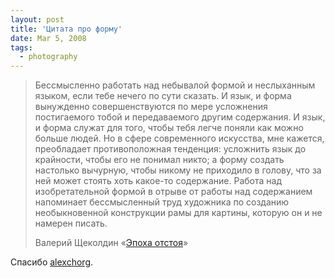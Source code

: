 ```yaml
---
layout: post
title: 'Цитата про форму'
date: Mar 5, 2008
tags:
  - photography
---
```


> Бессмысленно работать над небывалой формой и неслыханным языком, если тебе нечего по сути сказать. И язык, и форма вынужденно совершенствуются по мере усложнения постигаемого тобой и передаваемого другим содержания. И язык, и форма служат для того, чтобы тебя легче поняли как можно больше людей. Но в сфере современного искусства, мне кажется, преобладает противоположная тенденция: усложнить язык до крайности, чтобы его не понимал никто; а форму создать настолько вычурную, чтобы никому не приходило в голову, что за ней может стоять хоть какое-то содержание. Работа над изобретательной формой в отрыве от работы над содержанием напоминает бессмысленный труд художника по созданию необыкновенной конструкции рамы для картины, которую он и не намерен писать.
> 
> Валерий Щеколдин «[Эпоха отстоя](http://www.photographer.ru/magazine/article.htm?id=796)»

Спасибо [alexchorg](http://alexchorg.livejournal.com/).
